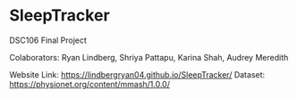 # SleepTracker
DSC106 Final Project

Colaborators: Ryan Lindberg, Shriya Pattapu, Karina Shah, Audrey Meredith

Website Link: https://lindbergryan04.github.io/SleepTracker/
Dataset: https://physionet.org/content/mmash/1.0.0/

